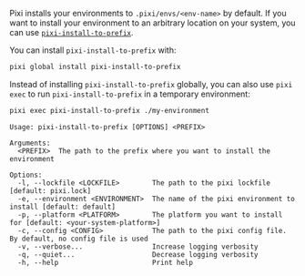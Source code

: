 Pixi installs your environments to `.pixi/envs/<env-name>` by default.
If you want to install your environment to an arbitrary location on your system, you can use [`pixi-install-to-prefix`](https://github.com/pavelzw/pixi-install-to-prefix).

You can install `pixi-install-to-prefix` with:

```bash
pixi global install pixi-install-to-prefix
```

Instead of installing `pixi-install-to-prefix` globally, you can also use `pixi exec` to run `pixi-install-to-prefix` in a temporary environment:

```bash
pixi exec pixi-install-to-prefix ./my-environment
```

```text
Usage: pixi-install-to-prefix [OPTIONS] <PREFIX>

Arguments:
  <PREFIX>  The path to the prefix where you want to install the environment

Options:
  -l, --lockfile <LOCKFILE>        The path to the pixi lockfile [default: pixi.lock]
  -e, --environment <ENVIRONMENT>  The name of the pixi environment to install [default: default]
  -p, --platform <PLATFORM>        The platform you want to install for [default: <your-system-platform>]
  -c, --config <CONFIG>            The path to the pixi config file. By default, no config file is used
  -v, --verbose...                 Increase logging verbosity
  -q, --quiet...                   Decrease logging verbosity
  -h, --help                       Print help
```
